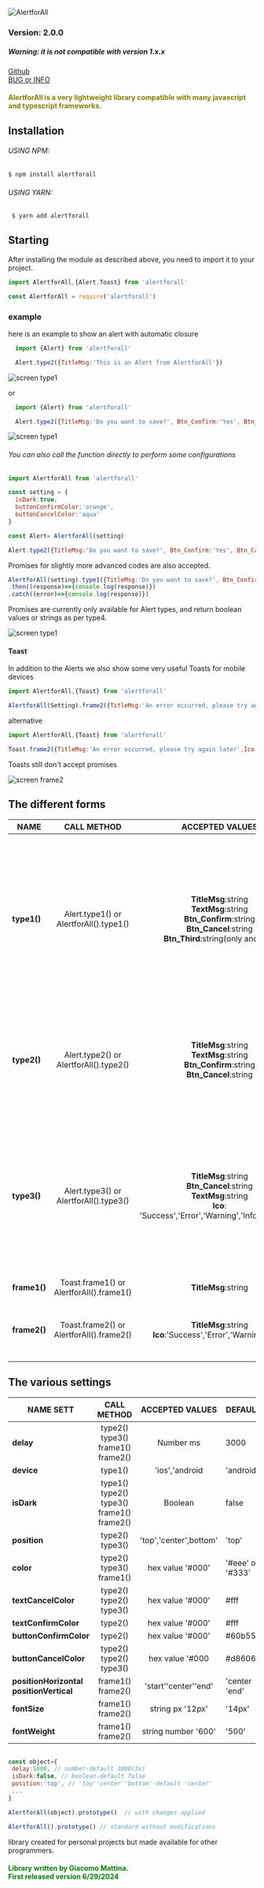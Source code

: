 
![AlertforAll](./read/logo.png)


### Version: 2.0.0 
##### Warning: it is not compatible with version 1.x.x

[Github](https://github.com/Giacomo90/AlertforAll) <br>
[BUG or INFO](https://github.com/Giacomo90/AlertforAll/issues) <br>


#### <font color="olive"> AlertforAll is a very lightweight library compatible with many javascript and typescript frameworks. </font>

## Installation

###### USING NPM:
```bash
$ npm install alertforall
```
###### USING YARN:
```bash
 $ yarn add alertforall
```

 ## Starting

After installing the module as described above, you need to import it to your project.


```javascript
import AlertforAll,{Alert,Toast} from 'alertforall'
```

```javascript
const AlertforAll = require('alertforall') 
```


### example

 here is an example to show an alert with automatic closure


```javascript
  import {Alert} from 'alertforall'

  Alert.type2({TitleMsg:'This is an Alert from AlertforAll'})
```
![screen type1](./read/screen1.png)

or

```javascript
  import {Alert} from 'alertforall'

  Alert.type2({TitleMsg:'Do you want to save?', Btn_Confirm:'Yes', Btn_Cancel:'No'})
```
![screen type1](./read/screen2.png)


######  You can also call the function directly to perform some configurations

```javascript
import AlertforAll from 'alertforall'

const setting = {
  isDark:true,
  buttonConfirmColor:'orange',
  buttonCancelColor:'aqua'
}

const Alert= AlertforAll(setting)

Alert.type2({TitleMsg:'Do you want to save?', Btn_Confirm:'Yes', Btn_Cancel:'No'})
```
Promises for slightly more advanced codes are also accepted.

```javascript
AlertforAll(setting).type1({TitleMsg:'Do you want to save?', Btn_Confirm:'Yes', Btn_Cancel:'No'})
.then((response)=>{console.log(response)})
.catch((error)=>{console.log(response)})
```

Promises are currently only available for Alert types, and return boolean values ​​or strings as per type4.


![screen type1](./read/screen3.png)



#### Toast


In addition to the Alerts we also show some very useful Toasts for mobile devices

```javascript
import AlertforAll,{Toast} from 'alertforall'

AlertforAll(Setting).frame2({TitleMsg:'An error occurred, please try again later',Ico:'Error'})
```
alternative
```javascript
import AlertforAll,{Toast} from 'alertforall'

Toast.frame2({TitleMsg:'An error occurred, please try again later',Ico:'Error'})
```
Toasts still don't accept promises

![screen frame2](./read/screen4.png)


## The different forms


| NAME|CALL METHOD|ACCEPTED VALUES|REQUIRED| 
| ------ | :------: | :------: | ---|
| **type1()** | Alert.type1() or AlertforAll().type1() |**TitleMsg**:string <br> **TextMsg**:string<br>  **Btn_Confirm**:string <br> **Btn_Cancel**:string<br> **Btn_Third**:string(only android)| **TitleMsg**: required <br> **Btn_Confirm & Btn_Cancel**: not necessary, if missing activate the third button <br> **Btn_Third**:only on android, it activates either as a third button or automatically as a single button. |
| **type2()** | Alert.type2() or AlertforAll().type2() |**TitleMsg**:string <br> **TextMsg**:string <br> **Btn_Confirm**:string <br> **Btn_Cancel**:string| **TitleMsg**: required <br> **Btn_Confirm & Btn_Cancel**: not necessary, if not present the default 3s automatic closing is activated.
| **type3()** | Alert.type3() or AlertforAll().type3() |**TitleMsg**:string <br>**Btn_Cancel**:string <br>**TextMsg**:string <br> **Ico**: 'Success','Error','Warning','Info','Question'|**TitleMsg**: required <br> **Btn_Cancel**: not necessary, if not present the default 3s automatic closing is activated.<br> **TextMsg**:not necessary<br> **Ico**:not neccessary, default 'success'
| **frame1()** | Toast.frame1() or AlertforAll().frame1() |**TitleMsg**:string |**TitleMsg**: required <br>
| **frame2()** | Toast.frame2() or AlertforAll().frame2() |**TitleMsg**:string <br> **Ico**:'Success','Error','Warning','Info' |**TitleMsg**: required <br> **Ico**:not neccessary, default 'Success'


## The various settings

| NAME SETT|CALL METHOD|ACCEPTED VALUES|DEFAULT| 
| ------ | :------: | :------: | ---|
|**delay**| type2() type3() frame1() frame2() | Number ms | 3000
|**device**| type1() | 'ios','android  | 'android'
|**isDark**|type1() type2() type3()  frame1() frame2() | Boolean | false
|**position**| type2() type3()  | 'top','center',bottom' | 'top'
|**color** | type2() type3()  frame1() | hex value '#000' |'#eee' or '#333'|
|**textCancelColor**| type2() type2() type3()  | hex value '#000'| #fff
|**textConfirmColor**| type2() | hex value '#000'| #fff
|**buttonConfirmColor**| type2() |hex value '#000' |#60b558
|**buttonCancelColor**| type2() type2() type3()  | hex value '#000 |#d86060
|**positionHorizontal** <br> **positionVertical** | frame1() frame2() |'start''center''end' | 'center <br> 'end' 
|**fontSize**| frame1() frame2() | string px '12px' | '14px'
|**fontWeight**|frame1() frame2()| string number '600' | '500'

```javascript

const object={
 delay:5000, // number-default 3000(3s)
 isDark:false, // boolean-default false
 position:'top', // 'top''center''bottom'-default 'center' 
 ... 
}

AlertforAll(object).prototype()  // with changes applied

AlertforAll().prototype() // standard without modifications
```
library created for personal projects but made available for other programmers.

#### <font color="green"> Library written by Giacomo Mattina. <br> First released version 6/29/2024 </font>